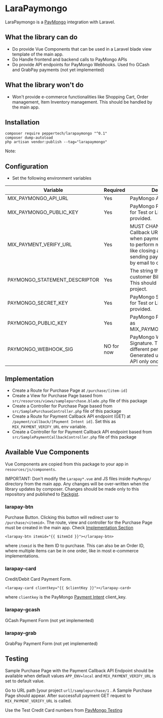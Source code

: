 # LaraPaymongo

LaraPaymongo is a [PayMongo](https://paymongo.com) integration with Laravel.

## What the library can do
- Do provide Vue Components that can be used in a Laravel blade view template of the main app.
- Do Handle frontend and backend calls to PayMongo APIs
- Do provide API endpoints for PayMongo Webhooks. Used fro GCash and GrabPay payments (not yet implemented)

## What the library won't do
- Won't provide e-commerce functionalities like Shopping Cart, Order management, Item Inventory management. This should be handled by the main app.


## Installation
```
composer require peppertech/larapaymongo "^0.1" 
composer dump-autoload
php artisan vendor:publish --tag="larapaymongo"
```
Note:

## Configuration
- Set the following environment variables

Variable | Required | Description | Default Value
--- | --- | --- | ---
MIX_PAYMONGO_API_URL | Yes | PayMongo API URL | https://api.paymongo.com/v1
MIX_PAYMONGO_PUBLIC_KEY | Yes | PayMongo Public Key. Values for Test or Live will be provided. | none
MIX_PAYMENT_VERIFY_URL | Yes | MUST CHANGE THIS! Callback URL to be called when payment is successful, to perform more backend task like closing an order or sending payment confirmation by email to customer | `/sample/payment/verify` (this default endpoint is only available when `APP_ENV=local`)
PAYMONGO_STATEMENT_DESCRIPTOR | Yes | The string that will appear on customer Billing Statement. This should be different per project. | none
PAYMONGO_SECRET_KEY | Yes | PayMongo Secret Key. Values for Test or Live will be provided. | none
PAYMONGO_PUBLIC_KEY | Yes | PayMongo Public Key. same as MIX_PAYMONGO_PUBLIC_KEY | none
PAYMONGO_WEBHOOK_SIG | NO for now | PayMongo Webhook Signature. This should be different per project. Generated using PayMongo API only once per project. | none


## Implementation
- Create a Route for Purchase Page at `/purchase/[item-id]`
- Create a View for Purchase Page based from `src/resources/views/samplepurchase.blade.php` file of this package
- Create a Controller for Purchase Page based from `src/SamplePurchaseController.php` file of this package
- Create a Route for Payment Callback API endpoint (GET) at `/payment/callback/[Payment Intent id]`. Set this as `MIX_PAYMENT_VERIFY_URL` env variable.
- Create a Controller for for Payment Callback API endpoint based from `src/SamplePaymentCallbackController.php` file of this package

## Available Vue Components
Vue Components are copied from this package to your app in `resources/js/components`.

IMPORTANT: Don't modify the `Larapay*.vue` and JS files inside `PayMongo/` directory from the main app. Any changes will be over-written when the library updates by composer. Changes should be made only to this repository and published to [Packgist](https://packagist.org/packages/peppertech/larapaymongo).
### larapay-btn
Purchase Button. Clicking this button will redirect user to `/purchase/<itemid>`. The route, view and controller for the Purchase Page must be created in the main app. Check [Implementation Section](#implementation)
```
<larapay-btn itemid="{{ $itemId }}"></larapay-btn>
```
where `itemid` is the Item ID to purchase. This can also be an Order ID, where multiple items can be in one order, like in most e-commerce implementations.

### larapay-card
Credit/Debit Card Payment Form.
```
<larapay-card clientkey="{{ $clientKey }}"></larapay-card>
```
where `clientkey` is the PayMongo [Payment Intent](https://developers.paymongo.com/reference#retrieve-a-paymentintent) client_key. 

### larapay-gcash
GCash Payment Form (not yet implemented)
### larapay-grab
GrabPay Payment Form (not yet implemented)




## Testing

Sample Purchase Page with the Payment Callback API Endpoint should be available when default values `APP_ENV=local` and  `MIX_PAYMENT_VERIFY_URL` is set to default value.

Go to URL path [your project `url]/samplepurchase/1` . A Sample Purchase Page should appear. After successfull payment GET request to `MIX_PAYMENT_VERIFY_URL` is called.

Use the Test Credit Card numbers from [PayMongo Testing](https://developers.paymongo.com/docs/testing)


